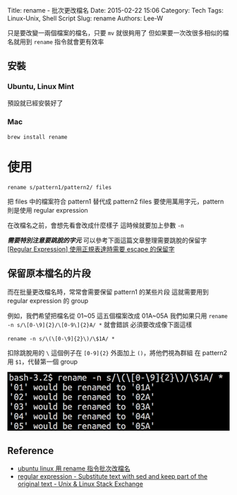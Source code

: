 Title: rename - 批次更改檔名
Date: 2015-02-22 15:06
Category: Tech
Tags: Linux-Unix, Shell Script
Slug: rename
Authors: Lee-W

只是要改變一兩個檔案的檔名，只要 `mv` 就很夠用了
但如果要一次改很多相似的檔名就用到 `rename` 指令就會更有效率
<!--more-->

## 安裝

### Ubuntu, Linux Mint

預設就已經安裝好了

### Mac

```shell
brew install rename
```

# 使用

```shell
rename s/pattern1/pattern2/ files
```

把 files 中的檔案符合 pattern1 替代成 pattern2
files 要使用萬用字元，pattern 則是使用 regular expression

在改檔名之前，會想先看會改成什麼樣子
這時候就要加上參數 `-n`

***需要特別注意要跳脫的字元***
可以參考下面這篇文章整理需要跳脫的保留字
[[Regular Expression] 使用正規表達時需要 escape 的保留字](http://awei791129.pixnet.net/blog/post/53319618-%5Bregular-expression%5D-使用正規表達時需要-escape-的 )

## 保留原本檔名的片段

而在批量更改檔名時，常常會需要保留 pattern1 的某些片段
這就需要用到 regular expression 的 group

例如，我們希望把檔名從 01~05 這五個檔案改成 01A~05A
我們如果只用 `rename -n s/\[0-\9]{2}/\[0-9\]{2}A/ *` 就會錯誤
必須要改成像下面這樣

```shell
rename -n s/\(\[0-\9]{2}\)/\$1A/ *
```

扣除跳脫用的 `\`
這個例子在 `[0-9]{2}` 外面加上 `()`，將他們視為群組
在 pattern2 用 `$1`，代替第一個 group

![1_mac_rename](/images/posts-image/2015-02-22-rename/h1NV6ro.png)

## Reference

* [ubuntu linux 用 rename 指令批次改檔名](http://mix.bruceli.net/2011/01/ubuntu-linuxrename.html)
* [regular expression - Substitute text with sed and keep part of the original text - Unix & Linux Stack Exchange](http://unix.stackexchange.com/questions/20718/substitute-text-with-sed-and-keep-part-of-the-original-text)
